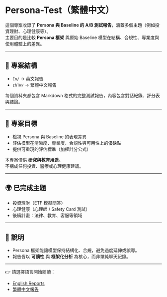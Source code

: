 # Persona-Test（繁體中文）

這個專案收錄了 **Persona 與 Baseline 的 A/B 測試報告**，涵蓋多個主題（例如投資理財、心理健康等）。  
主要目的是比較 **Persona 框架** 與原始 Baseline 模型在結構、合規性、專業度與使用體驗上的差異。  

---

## 📂 專案結構

- `En/` → 英文報告  
- `zhTW/` → 繁體中文報告  

每個資料夾都包含 Markdown 格式的完整測試報告，內容包含對話紀錄、評分表與結論。  

---

## 🎯 專案目標

- 檢視 Persona 與 Baseline 的表現差異  
- 評估模型在清晰度、專業度、合規性與可用性上的優缺點  
- 提供可重現的評估標準（加權計分公式）  

本專案僅供 **研究與教育用途**。  
不構成任何投資、醫療或心理健康建議。  

---

## 🌍 已完成主題

- 投資理財（ETF 模擬問答）  
- 心理健康（心理師 / Safety Card 測試）  
- 後續計畫：法律、教育、客服等領域  

---

## 📌 說明

- Persona 框架能讓模型保持結構化、合規，避免過度延伸或誤導。  
- 報告皆以 **可讀性** 與 **框架化分析** 為核心，而非單純聊天紀錄。  

---

👉 請選擇語言開始閱讀：  
- [English Reports](../En/)  
- [繁體中文報告](./)  
